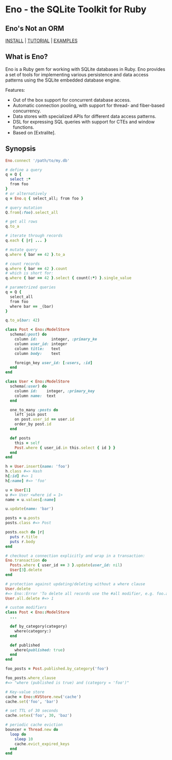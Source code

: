 # Eno - the SQLite Toolkit for Ruby

<h2 style="align: center">Eno's Not an ORM</h2>

[INSTALL](#installing-eno) |
[TUTORIAL](#getting-started) |
[EXAMPLES](examples)

## What is Eno?

Eno is a Ruby gem for working with SQLite databases in Ruby. Eno provides a set
of tools for implementing various persistence and data access patterns using the
SQLite embedded database engine.

Features:

- Out of the box support for concurrent database access.
- Automatic connection pooling, with support for thread- and fiber-based
  concurrency.
- Data stores with specialized APIs for different data access patterns.
- DSL for expressing SQL queries with support for CTEs and window functions.
- Based on [Extralite].

## Synopsis

```ruby
Eno.connect '/path/to/my.db'

# define a query
q = Q {
  select :*
  from foo
}
# or alternatively
q = Eno.q { select_all; from foo }

# query mutation
Q.from(:foo).select_all

# get all rows
q.to_a

# iterate through records
q.each { |r| ... }

# mutate query
q.where { bar == 42 }.to_a

# count records
q.where { bar == 42 }.count
# which is short for:
q.where { bar == 42 }.select { count(:*) }.single_value

# parametrized queries
q = Q {
  select_all
  from foo
  where bar == _(bar)
}

q.to_a(bar: 42)

class Post < Eno::ModelStore
  schema(:post) do
    column id:      integer, :primary_ke
    column user_id: integer
    column title:   text
    column body:    text

    foreign_key user_id: [:users, :id]
  end
end

class User < Eno::ModelStore
  schema(:user) do
    column id:    integer, :primary_key
    column name:  text
  end

  one_to_many :posts do
    left join post
    on post.user_id == user.id
    order_by post.id
  end

  def posts
    this = self
    Post.where { user_id.in this.select { id } }
  end
end

h = User.insert(name: 'foo')
h.class #=> Hash
h[:id] #=> 1
h[:name] #=> 'foo'

u = User[1]
u #=> User <where id = 1>
name = u.values[:name]

u.update(name: 'bar')

posts = u.posts
posts.class #=> Post

posts.each do |r|
  puts r.title
  puts r.body
end

# checkout a connection explicitly and wrap in a transaction:
Eno.transaction do
  Posts.where { user_id == 3 }.update(user_id: nil)
  User[3].delete
end

# protection against updating/deleting without a where clause
User.delete
#=> Eno::Error 'To delete all records use the #all modifier, e.g. foo.all.delete'
User.all.delete #=> 1

# custom modifiers
class Post < Eno::ModelStore
  ...

  def by_category(category)
    where(category:)
  end

  def published
    where(published: true)
  end
end

foo_posts = Post.published.by_category('foo')

foo_posts.where_clause
#=> "where (published is true) and (category = 'foo')"

# Key-value store
cache = Eno::KVStore.new('cache')
cache.set('foo', 'bar')

# set TTL of 30 seconds
cache.setex('foo', 30, 'baz')

# periodic cache eviction
bouncer = Thread.new do
  loop do
    sleep 10
    cache.evict_expired_keys
  end
end
```
